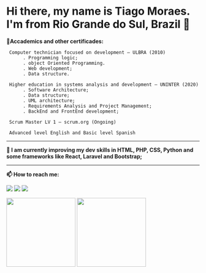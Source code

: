 # Hi there, my name is Tiago Moraes. I'm from Rio Grande do Sul, Brazil 👋



**📘Accademics and other certificades:**

     Computer technician focused on development – ULBRA (2010)
          . Programming logic;
          . object Oriented Programming.
          . Web development;
          . Data structure.

     Higher education in systems analysis and development – UNINTER (2020)
          . Software Architecture;
          . Data structure;
          . UML architecture;
          . Requirements Analysis and Project Management;
          . BackEnd and FrontEnd development;

     Scrum Master LV 1 – scrum.org (Ongoing)
     
     Advanced level English and Basic level Spanish

***

**🌱 I am currently improving my dev skills in HTML, PHP, CSS, Python and some frameworks like React, Laravel and Bootstrap;**

***

**📫 How to reach me:**
    <div>
    <a href="https://instagram.com/tiagotlm" target="_blank"><img src="https://img.shields.io/badge/-Instagram-%23E4405F?style=for-the-badge&logo=instagram&logoColor=white" target="_blank"></a>
     <a href = "mailto:tiagotlm@live.com"><img src="https://img.shields.io/badge/Microsoft_Outlook-0078D4?style=for-the-badge&logo=microsoft-outlook&logoColor=white" target="_blank"></a>
     <a href="https://www.linkedin.com/in/tiagotlm" target="_blank"><img src="https://img.shields.io/badge/-LinkedIn-%230077B5?style=for-the-badge&logo=linkedin&logoColor=white" target="_blank"></a>
     </div>


       


<div>
  <img height="180em" src="https://github-readme-stats.vercel.app/api?username=tlmsenpai&show_icons=true&theme=tokyonight"/>
  <img height="180em" src="https://github-readme-stats.vercel.app/api/top-langs/?username=tlmsenpai&layout=compact&theme=tokyonight"/>
</div>

